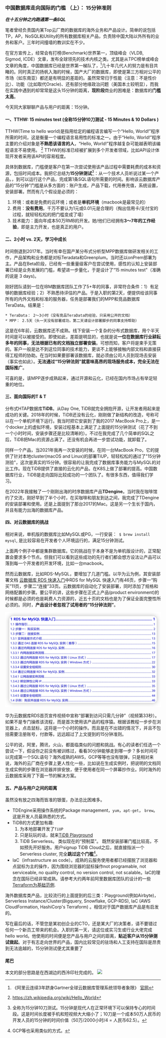 ### 中国数据库走向国际的门槛 （上）： 15分钟准则 

***在十五分钟之内跑通第一条SQL***

笔者曾经负责国内某Top云厂商的数据库的海外业务和产品设计。简单的说包括TP，AP，NoSQL和Utility的所有数据库相关产品，负责除中国大陆以外所有的业务和客户。三年时间撞墙的教训实在不少。

在官方宣传上，经常会有打榜(Benchmark)世界第一，顶级峰会（VLDB, Sigmod, ICDE）文章，发布全球领先的技术内核之类。尤其是从TPC榜单或峰会文章的角度，中国数据库已经是世界第一梯队了，[^A1]几十年几代人的努力是有目共睹的。同时真正的扬帆入海的时候，国产大厂的数据库，即使是第三方相对公平的市场（如东南亚）都还是有明显的差距的。虽然常常归于性能（注意：不是性价比）、功能（比如取代Oracle)、还有部分地缘政治问题（美国本土较明显），而我在实践中遇到的却常常是这头15分钟的距离，**现阶段**商业的困难是：数据库的**门槛太高**。

今天同大家聊聊产品与用户的距离：15分钟。

[^A1]: 《阿里云连续3年跻身Gartner全球云数据库管理系统领导者象限》 [官网](https://developer.aliyun.com/article/1127614)




#### 一、TTHW: 15 minutes test (全称15分钟10刀测试 - 15 Minutes & 10 Dollars )

TTHW(Time to hello world)是指用给定的编程语言编写一个“Hello, World!”程序所需的时间，这是衡量一个编程语言易用性的标准之一。由于“Hello, World!”程序主要的介绍对象是**不熟悉该语言的人**，“Hello, World!”程序越复杂可能越表明该编程语言不易使用。 [^B1] TTHW的标准已经被扩展到多个开发者领域，比如API设计体现开发者采用该API的容易程度。

具体到数据库，门槛便是客户在第一次尝试使用该产品过程中需要耗费的成本和资源，包括时间成本。我把它总结为**15分钟测试**[^B4]：从一个技术人员听说过某一个产品，，到可以运行这个产品，完成第1条SQL语句所需要的时间。影响该云数据库产品的“15分钟”门槛是从多方面的：账户生成，产品下载，代用券充值，系统设置，安装部署。然而有几个假设是必须的：
	
1. 环境：或者是免费的云环境；或者是**单机环境**（macbook是最常见的）
2. 费用：**没有费用**。千万不要认为1元或0.01元是合理的（掏出信用卡/支付宝的过程，就轻轻松松的把门槛变成了墙）
3. 技术能力：面向年成本50万RMB的开发。她/他们已经拥有**3～7年的工作经验**，即是主力开发，也是真正的用户。
 
 
 [^B1]: https://zh.wikipedia.org/wiki/Hello_World
[^B4]: 全称为15分钟10刀测试。15分钟是现代人在正常环境下可以保持专心的时间段。这是时间长度被手机和短视频大大缩小了；10刀是一个成本50万人民币的开发人员的15分钟的时间价值（50万/2000小时/4 = 人民币62.5）。 

#### 二、2小时 vs. 2天，学习中成长
时间倒退到2017年。当时有幸在国产某分布式分析型MPP数据库做研发相关的工作，产品架构和业务都是对标Teradata和Greenplum。当时还以onPrem部署为主。产品在Beta阶段，已经有一些重量级客户在尝试使用，感性的认知上安装部署已经是业务发展的门槛，希望进一步量化，于是设计了“15 minutes test"（准确的说是 3 days)。

刚好团队请到一位在IBM数据库团队工作了5+年的同事，非常符合条件：1）有足够的数据库经验；2）不熟悉待评估的产品。于是入职的第2天，便提供给该同事所有的内外文档和标准的服务器，任务是部署我们的MPP和竞品数据库TeraData。结果是：

	* TeraData： 2～3小时（没有竞品TeraData的经验，只采用公开的文档）
	* MPP： 2.5天（头一天没有部署成功，第二天请设计部署脚步的同事支持帮助）

这是在6年前，云数据库还不成熟。线下安装一个复杂的分布式数据库，用个半天时间是可以被接受的。即使如此，差距是明显的，也就是说**一位在数据库行业耕耘多年的同事，无法根据已有的文档独立部署安装**。可想而知，客户将是束手无策的。客户一般是达不到这位同事的技术能力，更谈不上能够接触内部文档和直接获得工程师的协助。在当时如果要部署该数据库，就必须由公司人员到现场去安装（事实也如此）。**无法通过“15分钟法则”就意味高昂的现场服务成本，完全无法在国际推广**。

可喜的是，该MPP逐步成熟起来，通过开源和云化，已经在国内市场占有举足轻重的地位。

#### 三、面向国际的T & T

分布式HTAP数据库**TiDB**。从Day One, TiDB就完全拥抱开源，让开发者用起来是成功的关键。2018年的时候，TiDB还没有云化，刚刚做了新结构的改造，号称可以在一个单机环境下运行。我当时把它安装到了我的2017 MacBook Pro上，是一个docker上的虚拟环境，安装过程基本上满足了上面提的15分钟测试（花了不到一个小时时间，安装步骤还是比较清晰的）。不过在我完成了几个简单的SQL之后，TiDB把Mac的资源占满了。还没有机会再进一步尝试功能，就卸载了。

同样一个产品，当2021年我再一次安装的时候，在同一台MacBook Pro，它的提供了针对本地cluster(macOS and Linux)的部署TiUP，轻轻松松的通过了"15分钟测验"，这次是真实的15分钟。很容易的让我完成了数据库事务能力与MySQL的对比工作。现在TiDB提供了直接的云化的产品，在K8S上做了部署的提高。中国数据库行业，TiDB是走向国际比较成功的一个团队了。有很多东西，值得我们学习。

在2022年我接触了一个刚刚出海的时序数据库产品**TDengine**。当时我在咖啡馆约了交流，刚好早到了半个小时，在买咖啡和朋友到达之间，我完成了TDengine的安装部署和使用。还是上面提到了那台2017的Mac。这是另一个生长于国内，并且有能力出海的数据库产品。

#### 四、对云数据库的挑战

相对来说，单机版的数据库比如MySQL或PG，一行安装：` $ brew install mysql`, 是比较容易在开发者个人环境运行的，满足15分钟测试。

上面两个例子中都是集群数据库。它的挑战在于本身不是为单机版设计的，正常配置会要求多个节点。但我们可以看到这些成功的先行者们都会想方设法让产品可以落到每一个开发者的开发环境，比如一台macbook。 

然而云数据库，比如RDS-MySQL，要增加了几道门槛。以华为云为例，其安装部署文档
[云数据库 RDS 快速入门](https://support.huaweicloud.com/qs-rds/rds-qs.pdf)中RDS for MySQL 快速入门有46页，步骤一“购买”11页，步骤二“连接”33页。云数据库的自动化了安装部署，同时添加了规格和网络配置的步骤。要公平的讲，这些步骤在正式上产品(product environment)的时候都是必须的也是耗费人力资源的，近五十页的文档也是为了保证全面完整性所必须的。同时，**产品设计者忽视了试用者的“15分钟法则”**。

![](./images/HW-MySQLQS.jpg)

华为云数据库RDS首页宣传视频中宣称“部署到访问只需几分钟”（视频第33秒）。如果不是专门操练该流程，而是首次使用该产品的程序猿。根据该教程一步步在浏览器上，点击鼠标，这将是一个小时的操作。而且是在不出错的情况下，并且不包括需要注册账号，付款等。远远超过了上文提到的15分钟准则。

公平的说，阿里，腾讯，火山，都面临类似的问题和挑战。有心的读者们任选一个尝试一下，假设你之前没有被训练过，看看30分钟能够走到哪一步？多长时间可以完成第一个SQL语句？海外成熟的AWS，GCP等等也没有银弹，只是相对来说，海外的云厂商在步骤上更人性化一些，比如说在生成实例时，把说明的文档同生成实例的步骤在浏览器并排安放，便于使用者在同一个屏幕抄作业。同时海外的云数据库采用了下面一节的解决方案。

#### 五、产品与用户之间的距离

虽然没有放之四海而皆准的银蛋，办法总比困难多。

* TDEngine采用操作系统的Package management，`yum`，`apt-get`，  `brew`。这是开发人员最熟悉的方式。
* TiDB的方式更加有趣:
	1. 为本地部署开发了`TiUP`
	2. 只是玩玩的话，就来[TiDB Playground](https://play.tidbcloud.com/)
	3. TiDB Serverless。 类似现在的“预制菜”。 既然安装部署门槛比较高，不如预先开好服务。用户signup TiDB Cloud之后，就直接指派一个Serverless cluster, 完全**跳过这个门槛**[^D1]。
* IaC（infrastructure as code）。成熟的云服务使用者都已经摆脱了浏览器和点鼠标为主的操作，因为围绕浏览器的鼠标操作not programable, not serviceable, no quality control, no version control, not scalable。IaC的理念在国际已经非常成熟。请参考大约两年前阿里数据库团队的设计的一些[Terraform为基础范例](https://github.com/alibabacloud-howto/database).

海外数据库类产品，比较流行的上面提到的后三类：Playground(例如Airbyte)，Serverless Instance/Cluster(Bigquery, Snowflake, GCP-RDS), IaC (AWS CloudFormation, HashiCorp's Terraform) 。相信对于国产数据库产品是有启发的。
	
写在最后的话，不管您是某初创企业的CTO，还是某大厂的决策者，请不要错过任何一个新员工带来的机会。入职的第一天，请这位或实习生或行业大佬完成hello world。他使用的时间便是您产品与用户之间的距离，**贴近客户从15分钟测试做起**。对于有志走向世界的产品，国内比较常见的驻场和人工支持在国际是昂贵到无法逾越的，15分钟测试便尤其重要了

#### 尾巴
本文的部分思路是在西湖边的西泠印社完成的。
![](./images/XLYS.jpeg)



[^D1]: GCP等也采用类似的方式。

